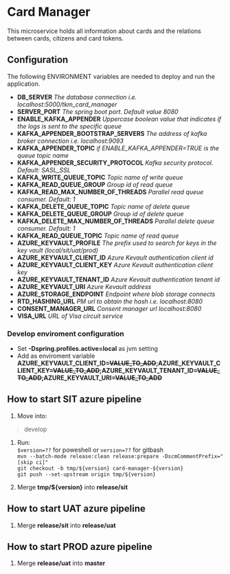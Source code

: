 # Card Manager
This microservice holds all information about cards and the relations between cards, citizens and card tokens.

## Configuration
The following ENVIRONMENT variables are needed to deploy and run the application.

- **DB_SERVER** *The database connection i.e. localhost:5000/tkm_card_manager*
- **SERVER_PORT** *The spring boot port. Default value 8080*
- **ENABLE_KAFKA_APPENDER** *Uppercase boolean value that indicates if the logs is sent to the specific queue*
- **KAFKA_APPENDER_BOOTSTRAP_SERVERS** *The address of kafka broker connection i.e. localhost:9093*
- **KAFKA_APPENDER_TOPIC** *if ENABLE_KAFKA_APPENDER=TRUE is the queue topic name*
- **KAFKA_APPENDER_SECURITY_PROTOCOL** *Kafka security protocol. Default: SASL_SSL*
- **KAFKA_WRITE_QUEUE_TOPIC** *Topic name of write queue*
- **KAFKA_READ_QUEUE_GROUP** *Group id of read queue*
- **KAFKA_READ_MAX_NUMBER_OF_THREADS** *Parallel read queue consumer. Default: 1*
- **KAFKA_DELETE_QUEUE_TOPIC** *Topic name of delete queue*
- **KAFKA_DELETE_QUEUE_GROUP** *Group id of delete queue*
- **KAFKA_DELETE_MAX_NUMBER_OF_THREADS** *Parallel delete queue consumer. Default: 1*
- **KAFKA_READ_QUEUE_TOPIC** *Topic name of read queue*
- **AZURE_KEYVAULT_PROFILE** *The prefix used to search for keys in the key vault (local/sit/uat/prod)*
- **AZURE_KEYVAULT_CLIENT_ID** *Azure Kevault authentication client id*
- **AZURE_KEYVAULT_CLIENT_KEY** *Azure Kevault authentication client key*
- **AZURE_KEYVAULT_TENANT_ID** *Azure Kevault authentication tenant id*
- **AZURE_KEYVAULT_URI** *Azure Kevault address*
- **AZURE_STORAGE_ENDPOINT** *Endpoint where blob storage connects*
- **RTD_HASHING_URL** *PM url to obtain the hash i.e. localhost:8080*
- **CONSENT_MANAGER_URL** *Consent manager url localhost:8080*
- **VISA_URL** *URL of Visa circuit service*

### Develop enviroment configuration
- Set **-Dspring.profiles.active=local** as jvm setting
- Add as enviroment variable **AZURE_KEYVAULT_CLIENT_ID=~~VALUE_TO_ADD~~;AZURE_KEYVAULT_CLIENT_KEY=~~VALUE_TO_ADD~~;AZURE_KEYVAULT_TENANT_ID=~~VALUE_TO_ADD~~;AZURE_KEYVAULT_URI=~~VALUE_TO_ADD~~**

## How to start SIT azure pipeline

1. Move into:
> develop

1. Run:<br>
   `$version=??` for poweshell or `version=??` for gitbash<br>
   `mvn --batch-mode release:clean release:prepare -DscmCommentPrefix="[skip ci]"`<br>
   `git checkout -b tmp/${version} card-manager-${version}`<br>
   `git push --set-upstream origin tmp/${version}`<br>

2. Merge **tmp/${version}** into **release/sit**

## How to start UAT azure pipeline

1. Merge **release/sit** into **release/uat**

## How to start PROD azure pipeline

1. Merge **release/uat** into **master**